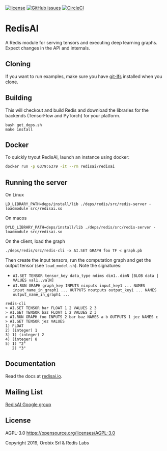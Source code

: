 [![license](https://img.shields.io/github/license/RedisAI/RedisAI.svg)](https://github.com/RedisAI/RedisAI)
[![GitHub issues](https://img.shields.io/github/release/RedisAI/RedisAI.svg)](https://github.com/RedisAI/RedisAI/releases/latest)
[![CircleCI](https://circleci.com/gh/RedisAI/RedisAI/tree/master.svg?style=svg)](https://circleci.com/gh/RedisAI/RedisAI/tree/master)

# RedisAI

A Redis module for serving tensors and executing deep learning graphs.
Expect changes in the API and internals.

## Cloning
If you want to run examples, make sure you have [git-lfs](https://git-lfs.github.com) installed when you clone.

## Building
This will checkout and build Redis and download the libraries for the backends (TensorFlow and PyTorch) for your platform.
```
bash get_deps.sh
make install
```

## Docker

To quickly tryout RedisAI, launch an instance using docker:

```sh
docker run -p 6379:6379 -it --rm redisai/redisai
```

## Running the server
On Linux
```
LD_LIBRARY_PATH=deps/install/lib ./deps/redis/src/redis-server -loadmodule src/redisai.so
```

On macos
```
DYLD_LIBRARY_PATH=deps/install/lib ./deps/redis/src/redis-server -loadmodule src/redisai.so
```

On the client, load the graph
```
./deps/redis/src/redis-cli -x AI.SET GRAPH foo TF < graph.pb
```

Then create the input tensors, run the computation graph and get the output tensor (see `load_model.sh`). Note the signatures: 
* `AI.SET TENSOR tensor_key data_type ndims dim1..dimN [BLOB data | VALUES val1..valN]`
* `AI.RUN GRAPH graph_key INPUTS ninputs input_key1 ... NAMES input_name_in_graph1 ... OUTPUTS noutputs output_key1 ... NAMES output_name_in_graph1 ...`
```
redis-cli
> AI.SET TENSOR bar FLOAT 1 2 VALUES 2 3
> AI.SET TENSOR baz FLOAT 1 2 VALUES 2 3
> AI.RUN GRAPH foo INPUTS 2 bar baz NAMES a b OUTPUTS 1 jez NAMES c
> AI.GET TENSOR jez VALUES
1) FLOAT
2) (integer) 1
3) 1) (integer) 2
4) (integer) 8
5) 1) "2"
   2) "3"
```

## Documentation

Read the docs at [redisai.io](http://redisai.io).

## Mailing List

[RedisAI Google group](https://groups.google.com/forum/#!forum/redisai)

## License

AGPL-3.0 https://opensource.org/licenses/AGPL-3.0

Copyright 2019, Orobix Srl & Redis Labs
